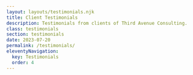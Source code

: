 ```yaml
---
layout: layouts/testimonials.njk
title: Client Testimonials
description: Testimonials from clients of Third Avenue Consulting.
class: testimonials
section: testimonials
date: 2023-07-20
permalink: /testimonials/
eleventyNavigation:
  key: Testimonials
  order: 4
---
```






